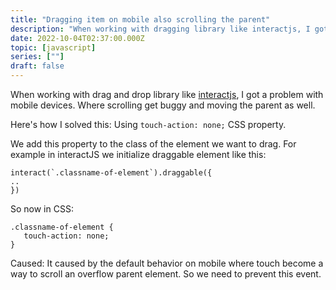 ```yaml
---
title: "Dragging item on mobile also scrolling the parent"
description: "When working with dragging library like interactjs, I got a problem with mobile devices. Where scrolling get buggy and moving the parent as well"
date: 2022-10-04T02:37:00.000Z
topic: [javascript]
series: [""]
draft: false
---
```

When working with drag and drop library like [interactjs](https://interactjs.io/), I got a problem with mobile devices. Where scrolling get buggy and moving the parent as well.

Here's how I solved this:
Using `touch-action: none;` CSS property.

We add this property to the class of the element we want to drag.
For example in interactJS we initialize draggable element like this:
```
interact(`.classname-of-element`).draggable({
..
})
```

So now in CSS:
```
.classname-of-element {
   touch-action: none;
}
```


Caused:
It caused by the default behavior on mobile where touch become a way to scroll an overflow parent element. So we need to prevent this event.
